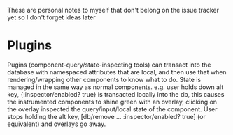These are personal notes to myself that don't belong on the issue tracker yet so I don't forget ideas later

# Plugins
Pugins (component-query/state-inspecting tools) can transact into the database with namespaced attributes that are local, and then use that when rendering/wrapping other components to know what to do. State is managed in the same way as normal components. e.g. user holds down alt key, {:inspector/enabled? true} is transacted locally into the db, this causes the instrumented components to shine green with an overlay, clicking on the overlay inspected the query/input/local state of the component. User stops holding the alt key, [db/remove ... :inspector/enabled? true] (or equivalent) and overlays go away.
